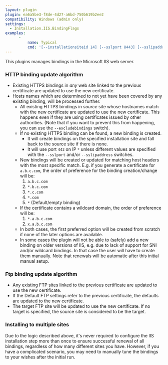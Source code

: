 ```yaml
---
layout: plugin
plugin: ea6a5be3-f8de-4d27-a6bd-750b619b2ee2
compatibility: Windows (admin only)
settings:
  - Installation.IIS.BindingFlags
examples:
      - 
          name: Typical
          cmd: '[‑‑installationsiteid 14] [‑‑sslport 8443] [‑‑sslipaddress 192.168.0.1]'
---
```


This plugins manages bindings in the Microsoft IIS web server.

### HTTP binding update algorithm
- Existing HTTPS bindings in *any* web site linked to the previous certificate are updated to use the new certificate.
- Hosts names which are determined to not yet have been covered by any existing binding, will be processed further.
  - All existing HTTPS bindings in *source* site whose hostnames match with the new certificate are updated 
    to use the new certificate. This happens even if they are using certificates issued by other authorities. 
	(Note that if you want to prevent this from happening, you can use the `‑‑excludebindings` switch).
  - If no existing HTTPS binding can be found, a new binding is created.
    - It will create bindings on the specified installation site and fall back to the source site if there is none.
	- It will use port `443` on IP `*` unless different values are specified with the `‑‑sslport` and/or 
	  `‑‑sslipaddress` switches.
  - New bindings will be created or updated for matching host headers with the most specific match. E.g. if you 
    generate a certificate for `a.b.c.com`, the order of preference for the binding creation/change will be:
      1. `a.b.c.com`
      2. `*.b.c.com`
      3. `*.c.com`
      4. `*.com`
      5. `*` (Default/empty binding)
  - If the certificate contains a wildcard domain, the order of preference will be:
      1. `*.a.b.c.com`
      2. `x.a.b.c.com`
  - In both cases, the first preferred option will be created from scratch if none of the later options 
    are available.
  - In some cases the plugin will not be able to (safely) add a new binding on older versions of IIS, e.g. due to
    lack of support for SNI and/or wildcard bindings. In that case the user will have to create them manually. 
	Note that renewals will be automatic after this initial manual setup.

### Ftp binding update algorithm
- Any existing FTP sites linked to the previous certificate are updated to use the new certificate.
- If the Default FTP settings refer to the previous certificate, the defaults are updated to the new certificate.
- The target FTP site will be updated to use the new certificate. If no target is specified, the source site is considered to be the target.

### Installing to multiple sites
Due to the logic described above, it's never required to configure the IIS 
installation step more than once to ensure successful renewal of all bindings, regardless
of how many different sites you have. However, if you have a complicated scenario,
you may need to manually tune the bindings to your wishes after the initial run. 
